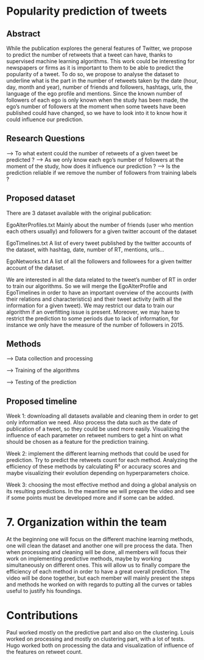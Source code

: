 
# Popularity prediction of tweets 

## Abstract
While the publication explores the general features of Twitter, we propose to predict the number of retweets that a tweet can have, thanks to supervised machine learning algorithms. This work could be interesting for newspapers or firms as it is important to them to be able to predict the popularity of a tweet. To do so, we propose to analyse the dataset to underline what is the part in the number of retweets taken by the date (hour, day, month and year), number of friends and followers, hashtags, urls, the language of the ego profile and mentions. Since the known number of followers of each ego is only known when the study has been made, the ego’s number of followers at the moment when some tweets  have been published could have changed, so we have to look into it to know how it could influence our prediction.

## Research Questions
--> To what extent could the number of retweets of a given tweet be predicted ?
--> As we only know each ego’s number of followers at the moment of the study, how does it influence our prediction ?
--> Is the prediction reliable if we remove the number of followers from training labels ?

## Proposed dataset

There are 3 dataset available with the original publication:

EgoAlterProfiles.txt
Mainly about the number of friends (user who mention each others usually) and followers for a given twitter account of the dataset

EgoTimelines.txt
A list of every tweet published by the twitter accounts of the dataset, with hashtag, date, number of RT, mentions, urls…

EgoNetworks.txt
A list of all the followers and followees for a given twitter account of the dataset.

We are interested in all the data related to the tweet’s  number of RT in order to train our algorithms. So we will merge the EgoAlterProfile and EgoTimelines in order to have an important overview of the accounts (with their relations and characteristics) and their tweet activity (with all the information for a given tweet). We may restrict our data to train our algorithm if an overfitting issue is present. Moreover, we may have to restrict the prediction to some periods due to lack of information, for instance we only have the measure of the number of followers in 2015.

## Methods

--> Data collection and processing

--> Training of the algorithms

--> Testing of the prediction

## Proposed timeline

Week 1: downloading all datasets available and cleaning them in order to get only information we need. Also process the data such as the date of publication of a tweet, so they could be used more easily.  Visualizing the influence of each parameter on retweet numbers to get a hint on what should be chosen as a feature for the prediction training. 

Week 2: implement the different learning methods that could be used for prediction. Try to predict the retweets count for each method. Analyzing the efficiency of these methods by calculating R² or accuracy scores and maybe visualizing their evolution depending on hyperparameters choice. 

Week 3: choosing the most effective method and doing a global analysis on its resulting predictions. In the meantime we will prepare the video and see if some points must be developed more and if some can be added.

# 7. Organization within the team

At the beginning one will focus on the different machine learning methods, one will clean the dataset and another one will pre process the data. Then when processing and cleaning  will be done, all members will focus their work on implementing predictive methods, maybe by working simultaneously on different ones. This will allow us to finally compare the efficiency of each method in order to have a great overall prediction.
The video will be done together, but each member will mainly present the steps and methods he worked on with regards to putting all the curves or tables useful to justify his foundings.

# Contributions

Paul worked mostly on the predictive part and also on the clustering.
Louis worked on processing and mostly on clustering part, with a lot of tests.
Hugo worked both on processing the data and visualization of influence of the features on retweet count.

